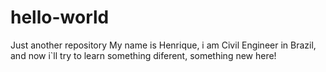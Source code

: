 # hello-world
Just another repository
My name is Henrique, i am Civil Engineer in Brazil, and
now i`ll try to learn something diferent, something new here!
